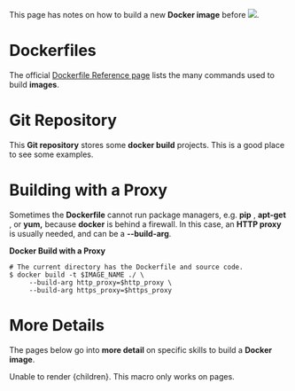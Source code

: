 This page has notes on how to build a new **Docker image** before
![](/plugins/servlet/confluence/placeholder/error?i18nKey=editor.placeholder.broken.link&locale=en_GB&version=2).

# Dockerfiles

The official [Dockerfile Reference
page](https://docs.docker.com/engine/reference/builder/) lists the many
commands used to build **images**.

# Git Repository

This **Git repository** stores some **docker build** projects. This is a good place to see some examples.

# Building with a Proxy

Sometimes the **Dockerfile** cannot run package managers, e.g. **pip** ,
**apt-get** , or **yum,** because **docker** is behind a firewall. In this
case, an **HTTP proxy** is usually needed, and can be a **\--build-arg**.

 **Docker Build with a Proxy**

    
    
    # The current directory has the Dockerfile and source code.
    $ docker build -t $IMAGE_NAME ./ \
         --build-arg http_proxy=$http_proxy \
         --build-arg https_proxy=$https_proxy

# More Details

The pages below go into **more detail** on specific skills to build a **Docker
image**.

Unable to render {children}. This macro only works on pages.

